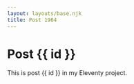 ```yaml
---
layout: layouts/base.njk
title: Post 1904
---
```


# Post {{ id }}

This is post {{ id }} in my Eleventy project.
